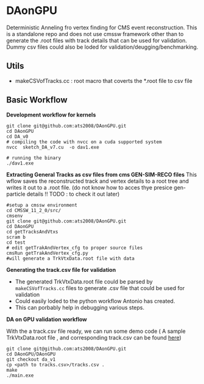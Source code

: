 # DAonGPU
Deterministic Anneling fro vertex finding for CMS event reconstruction. This is a standalone repo and does not use cmssw framework other than to generate the .root files with track details that can be used for validation. Dummy csv files could also be loded for validation/deugging/benchmarking.

## Utils
- makeCSVofTracks.cc   : root macro that coverts the \*.root file to csv file

## Basic Workflow
**Development workflow for kernels**
```
git clone git@github.com:ats2008/DAonGPU.git
cd DAonGPU
cd DA_v0
# compiling the code with nvcc on a cuda supported system
nvcc  sketch_DA_v7.cu  -o dav1.exe

# running the binary
./dav1.exe
```


**Extracting General Tracks as csv files from cms GEN-SIM-RECO files**
This wflow saves the reconstructed track and vertex details to a root tree and writes it out to a .root file. (do not know how to acces thye presice gen-particle details !! TODO : to check it out later)
```bash=
#setup a cmssw environment
cd CMSSW_11_2_0/src/
cmsenv
git clone git@github.com:ats2008/DAonGPU.git
cd DAonGPU
cd getTracksAndVtxs
scram b
cd test
# edit getTrakAndVertex_cfg to proper source files
cmsRun getTrakAndVertex_cfg.py
#will generate a TrkVtxData.root file with data
```
**Generating the track.csv file for validation**
- The generated TrkVtxData.root file could be parsed by `makeCSVofTracks.cc` files to generate  .csv file that could be used for validation
- Could easily loded to the python workflow Antonio has created.
- This can porbably help in debugging various steps.

**DA on GPU validation workflow**

With the a track.csv file ready, we can run some demo code ( A sample TrkVtxData.root file , and corresponding track.csv can be found [here](https://cernbox.cern.ch/index.php/s/yeXjXKOnLbvJqZv))
```bash=
git clone git@github.com:ats2008/DAonGPU.git
cd DAonGPU/DAonGPU
git checkout da_v1
cp <path to tracks.csv>/tracks.csv . 
make 
./main.exe
```

